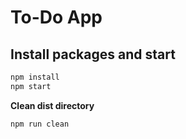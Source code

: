 # To-Do App

## Install packages and start

```bash
npm install
npm start
```

**Clean dist directory**

```bash
npm run clean
```
